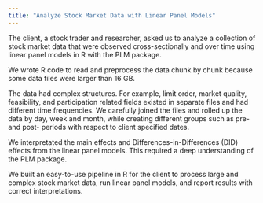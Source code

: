 ```yaml
---
title: "Analyze Stock Market Data with Linear Panel Models"
---
```


The client, a stock trader and researcher, asked us to analyze a collection of stock market data that were observed cross-sectionally and over time using linear panel models in R with the PLM package.

We wrote R code to read and preprocess the data chunk by chunk because some data files were larger than 16 GB.

The data had complex structures. For example, limit order, market quality, feasibility, and participation related fields existed in separate files and had different time frequencies. We carefully joined the files and rolled up the data by day, week and month, while creating different groups such as pre- and post- periods with respect to client specified dates.

We interpretated the main effects and Differences-in-Differences (DID) effects from the linear panel models. This required a deep understanding of the PLM package.

We built an easy-to-use pipeline in R for the client to process large and complex stock market data, run linear panel models, and report results with correct interpretations.